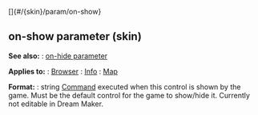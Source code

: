 []{#/{skin}/param/on-show}
## on-show parameter (skin)
**See also:**
:   [on-hide parameter](#/%7Bskin%7D/param/on-hide)
<!-- -->
**Applies to:**
:   [Browser](#/%7Bskin%7D/control/browser)
:   [Info](#/%7Bskin%7D/control/info)
:   [Map](#/%7Bskin%7D/control/map)
<!-- -->
**Format:**
:   string
[Command](#/%7Bskin%7D/commands) executed when this control is shown by
the game. Must be the default control for the game to show/hide it.
Currently not editable in Dream Maker.